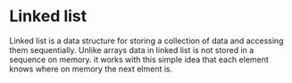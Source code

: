 # Linked list
Linked list is a data structure for storing a collection of data and accessing them sequentially. Unlike arrays data in linked list is not stored in a sequence on memory. it works with this simple idea that each element knows where on memory the next elment is.